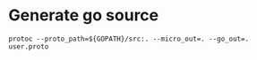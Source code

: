 # Generate go source
```shell
protoc --proto_path=${GOPATH}/src:. --micro_out=. --go_out=. user.proto
```
